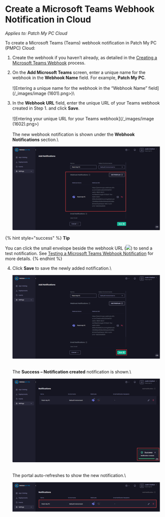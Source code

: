 # Create a Microsoft Teams Webhook Notification in Cloud

_Applies to: Patch My PC Cloud_

To create a Microsoft Teams (Teams) webhook notification in Patch My PC (PMPC) Cloud:

1. Create the webhook if you haven’t already, as detailed in the [Creating a Microsoft Teams Webhook](webhooks-reference/create-a-microsoft-teams-webhook.md) process.
2. On the **Add Microsoft Teams** screen, enter a unique name for the webhook in the **Webhook Name** field. For example, **Patch My PC**.\
   \
   ![Entering a unique name for the webhook in the “Webhook Name” field](/_images/image (1601).png>)\

3.  In the **Webhook URL** field, enter the unique URL of your Teams webhook created in Step 1. and click **Save**.\
    \
    ![Entering your unique URL for your Teams webhook](/_images/image (1602).png>)\
    \
    The new webhook notification is shown under the **Webhook Notifications** section.\


    ![New webhook under the “Webhook Notifications section.”](/_images/image-(1908).png "New webhook under the “Webhook Notifications section.”")

{% hint style="success" %}
**Tip**

You can click the small envelope beside the webhook URL (![](/_images/image-(1900).png>)) to send a test notification. See [Testing a Microsoft Teams Webhook Notification](cloud-notifications-reference/test-a-microsoft-teams-webhook-notification-in-cloud.md) for more details.
{% endhint %}

4.  Click **Save** to save the newly added notification.\


    ![Clicking “Save” to save the new webhook notification](/_images/image-(1910).png "Clicking “Save” to save the new webhook notification")

    \
    The **Success – Notification created** notification is shown.\


    ![&#x22;Success – Notification created&#x22; notification](/_images/image-(1911).png "&#x22;Success – Notification created&#x22; notification")

    \
    The portal auto-refreshes to show the new notification.\


    ![The portal auto-refreshes to show the new notification.](/_images/image-(1912).png "The portal auto-refreshes to show the new notification.")